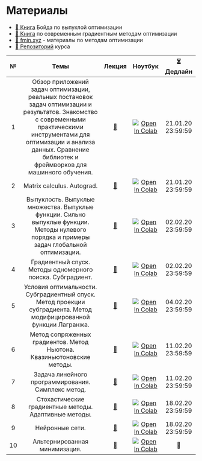 # Материалы
* [📕 Книга](https://web.stanford.edu/~boyd/cvxbook/) Бойда по выпуклой оптимизации
* [📕 Книга](https://arxiv.org/ftp/arxiv/papers/1711/1711.00394.pdf) по современным градиентным методам оптимизации
* [💎 fmin.xyz](https://fmin.xyz/) - материалы по методам оптимизации
* [💾 Репозиторий](https://github.com/MerkulovDaniil/intro_opt) курса

| № | Темы | Лекция | Ноутбук | ⏳ Дедлайн |
|:-:|:-:|:-:|:-:|:-:|
| 1 | Обзор приложений задач оптимизации, реальных постановок задач оптимизации и результатов. Знакомство с современными практическими инструментами для оптимизации и анализа данных. Сравнение библиотек и фреймворков для машинного обучения. | [📄](./lectures/1_Optimization_overview.pdf) | [![Open In Colab](https://colab.research.google.com/assets/colab-badge.svg)](https://colab.research.google.com/github/MerkulovDaniil/intro_opt/blob/master/notebooks/intro_opt_1.ipynb) |  21.01.20 23:59:59 |
| 2 | Matrix calculus. Autograd.  | [📄](./lectures/2_Autograd_matrix_calculus_convexity.pdf) | [![Open In Colab](https://colab.research.google.com/assets/colab-badge.svg)](https://colab.research.google.com/github/MerkulovDaniil/intro_opt/blob/master/notebooks/intro_opt_2.ipynb) |  21.01.20 23:59:59  |
| 3 | Выпуклость. Выпуклые множества. Выпуклые функции. Сильно выпуклые функции. Методы нулевого порядка и примеры задач глобальной оптимизации. | [📄](./lectures/3_convexity_zero_order.pdf) | [![Open In Colab](https://colab.research.google.com/assets/colab-badge.svg)](https://colab.research.google.com/github/MerkulovDaniil/intro_opt/blob/master/notebooks/intro_opt_3.ipynb) | 02.02.20 23:59:59 |
| 4 | Градиентный спуск. Методы одномерного поиска. Субградиент. | [📄](./lectures/4_gd_line_search_subgrad.pdf) | [![Open In Colab](https://colab.research.google.com/assets/colab-badge.svg)](https://colab.research.google.com/github/MerkulovDaniil/intro_opt/blob/master/notebooks/intro_opt_4.ipynb) | 02.02.20 23:59:59 |
| 5 | Условия оптимальности. Субградиентный спуск. Метод проекции субградиента. Метод модифицированной функции Лагранжа. |  [📄](./lectures/5_projected_subgradient_descent.pdf) |  [![Open In Colab](https://colab.research.google.com/assets/colab-badge.svg)](https://colab.research.google.com/github/MerkulovDaniil/intro_opt/blob/master/notebooks/intro_opt_5.ipynb) | 04.02.20 23:59:59 |
| 6 | Метод сопряженных градиентов. Метод Ньютона. Квазиньютоновские методы. |  [📄](./lectures/6_adaptive_metrics.pdf) |  [![Open In Colab](https://colab.research.google.com/assets/colab-badge.svg)](https://colab.research.google.com/github/MerkulovDaniil/intro_opt/blob/master/notebooks/intro_opt_6.ipynb) | 11.02.20 23:59:59 |
| 7 | Задача линейного программирования. Симплекс метод. |  [📄](./lectures/7_linear_programming.pdf) |  [![Open In Colab](https://colab.research.google.com/assets/colab-badge.svg)](https://colab.research.google.com/github/MerkulovDaniil/intro_opt/blob/master/notebooks/intro_opt_7.ipynb) | 11.02.20 23:59:59 |
| 8 | Стохастические градиентные методы. Адаптивные методы. |  [📄](./lectures/8_stochastic_gradients.pdf) |  [![Open In Colab](https://colab.research.google.com/assets/colab-badge.svg)](https://colab.research.google.com/github/MerkulovDaniil/intro_opt/blob/master/notebooks/intro_opt_8.ipynb) | 18.02.20 23:59:59 |
| 9 | Нейронные сети. |  [📄](./lectures/9_neutal_networks.pdf) |  [![Open In Colab](https://colab.research.google.com/assets/colab-badge.svg)](https://colab.research.google.com/github/MerkulovDaniil/intro_opt/blob/master/notebooks/intro_opt_9.ipynb) | 18.02.20 23:59:59 |
| 10 | Альтернированная минимизация.  |  [📄](./lectures/10_random_topics.pdf) |  [![Open In Colab](https://colab.research.google.com/assets/colab-badge.svg)](https://colab.research.google.com/github/MerkulovDaniil/intro_opt/blob/master/notebooks/intro_opt_10.ipynb) | 🚧 |


